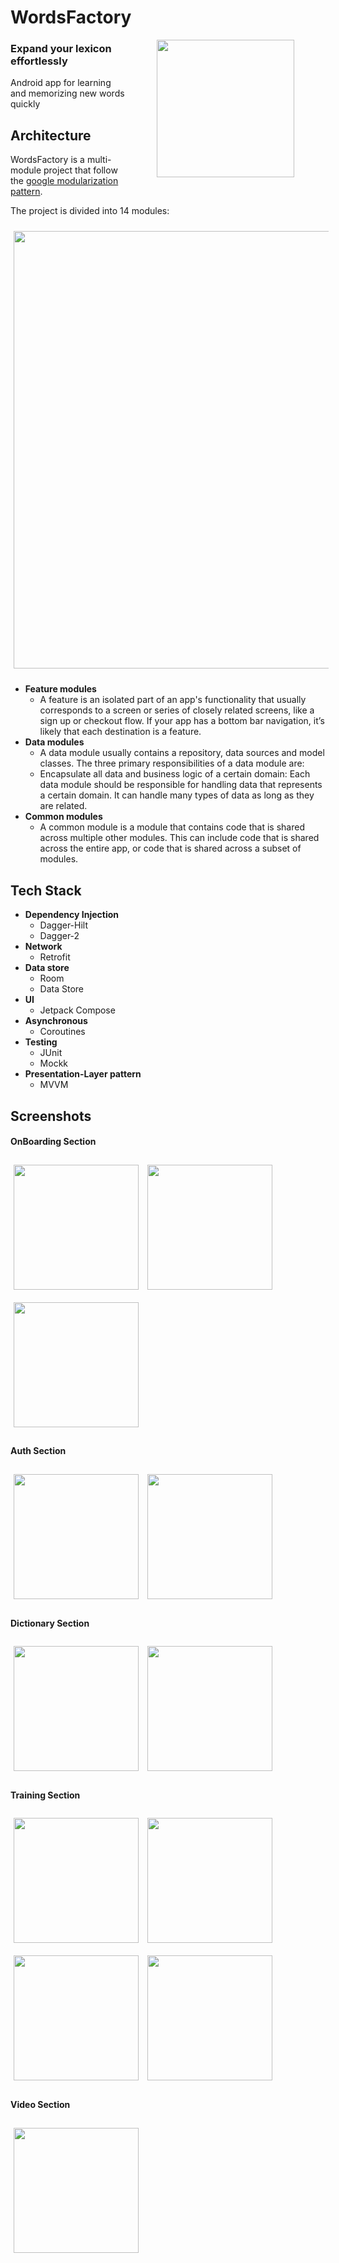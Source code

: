 # WordsFactory

<img src="readme-package/logo.png" height = "220" align="right" hspace="50">

### Expand your lexicon effortlessly

Android app for learning and memorizing new words quickly

## Architecture

WordsFactory is a multi-module project that follow
the [google modularization pattern](https://developer.android.com/topic/modularization/patterns#types-of-modules).

The project is divided into 14 modules:

<img src="readme-package/diagrams/module-diagram.png" width="700" hspace="5" vspace ="10" align="center" hspace="50">

- **Feature modules**
    - A feature is an isolated part of an app's functionality that usually corresponds to a screen or series of closely
      related screens, like a sign up or checkout flow. If your app has a bottom bar navigation, it’s likely that each
      destination is a feature.
- **Data modules**
    - A data module usually contains a repository, data sources and model classes. The three primary responsibilities of
      a data module are:
    - Encapsulate all data and business logic of a certain domain: Each data module should be responsible for handling
      data that represents a certain domain. It can handle many types of data as long as they are related.
- **Common modules**
    - A common module is a module that contains code that is shared across multiple other modules. This can include code
      that is shared across the entire app, or code that is shared across a subset of modules.

## Tech Stack

- **Dependency Injection**
    - Dagger-Hilt
    - Dagger-2
- **Network**
    - Retrofit
- **Data store**
    - Room
    - Data Store
- **UI**
    - Jetpack Compose
- **Asynchronous**
    - Coroutines
- **Testing**
    - JUnit
    - Mockk
- **Presentation-Layer pattern**
    - MVVM

## Screenshots

#### OnBoarding Section

<p>
<img src="readme-package/screenshot/on_boarding_1.png" width="200" hspace="5" vspace ="10" align="center" hspace="50">
<img src="readme-package/screenshot/on_boarding_2.png" width="200" hspace="5" vspace ="10" align="center" hspace="50">
<img src="readme-package/screenshot/on_boarding_3.png" width="200" hspace="5" vspace ="10" align="center" hspace="50">
</p>


#### Auth Section

<p>
<img src="readme-package/screenshot/login.png" width="200" hspace="5" vspace ="10" align="center" hspace="50">
<img src="readme-package/screenshot/registration.png" width="200" hspace="5" vspace ="10" align="center" hspace="50">
</p>

#### Dictionary Section

<p>
  <img src="readme-package/screenshot/word.png" width="200" hspace="5" vspace ="10" align="center" hspace="50">
  <img src="readme-package/screenshot/no_word.png" width="200" hspace="5" vspace ="10" align="center" hspace="50">
</p>


#### Training Section

<p>
  <img src="readme-package/screenshot/training.png" width="200" hspace="5" vspace ="10" align="center" hspace="50">
  <img src="readme-package/screenshot/timer.png" width="200" hspace="5" vspace ="10" align="center" hspace="50">
  <img src="readme-package/screenshot/question-word.png" width="200" hspace="5" vspace ="10" align="center" hspace="50">
  <img src="readme-package/screenshot/training_finished.png" width="200" hspace="5" vspace ="10" align="center" hspace="50">
</p>


#### Video Section

<p>
  <img src="readme-package/screenshot/video.png" width="200" hspace="5" vspace ="10" align="center" hspace="50">
</p>

